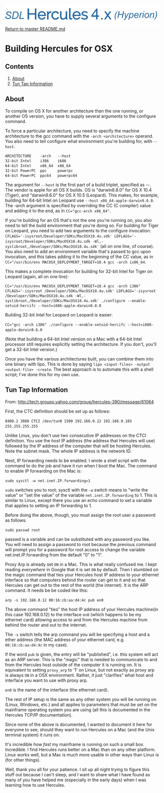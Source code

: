 ![test image](images/image_header_herculeshyperionSDL.png)
[Return to master README.md](../README.md)

# Building Hercules for OSX
## Contents
1. [About](#About)
2. [Tun Tap Information](#Tun-Tap-Information)

## About
To compile on OS X for another architecture than the one running, or another OS version, you have to supply several arguments to the configure command.

To force a particular architecture, you need to specify the machine architecture to the gcc command with the `-arch <architecture>` operand. You also need to tell configure what environment you're building for, with `--host`.

```
ARCHITECTURE    -arch   --host
32-bit Intel    i386    i686
64-bit Intel    x86_64  x86_64
32-bit PowerPC  ppc     powerpc
64-bit PowerPC  ppc64   powerpc64
```

The argument for `--host` is the first part of a build triplet, specified as <architecture>-<vendor>-<OS>. The vendor is apple for all OS X builds. OS is "darwin8.8.0" for OS X 10.4 (Tiger), and "darwin9.6.0" for OS X 10.5 (Leopard). This makes, for example, building for 64-bit Intel on Leopard use `--host x86_64-apple-darwin9.6.0`. The -arch argument is specified by overriding the CC (C compiler) value and adding it to the end, as in `CC="gcc-arch x86_64"`.

If you're building for an OS that's not the one you're running on, you also need to tell the build environment that you're doing so. For building for Tiger on Leopard, you need to add two arguments to the configure invocation: `CFLAGS='-isysroot/Developer/SDKs/MacOSX10.4u.sdk' LDFLAGS='-isysroot/Developer/SDKs/MacOSX10.4u.sdk -Wl,-syslibroot,/Developer/SDKs/MacOSX10.4u.sdk'`
(all on one line, of course). You also need to add an environment variable that's passed to gcc upon invocation, and this takes adding it to the beginning of the CC value, as in `CC="/usr/bin/env MACOSX_DEPLOYMENT_TARGET=10.4 gcc -arch ix86_64`.

This makes a complete invocation for building for 32-bit Intel for Tiger on Leopard (again, all on one line):  
```
CC="/usr/bin/env MACOSX_DEPLOYMENT_TARGET=10.4 gcc -arch i386" CFLAGS='-isysroot /Developer/SDKs/MacOSX10.4u.sdk' LDFLAGS='-isysroot /Developer/SDKs/MacOSX10.4u.sdk -Wl,-syslibroot,/Developer/SDKs/MacOSX10.4u.sdk' ./configure --enable-setuid-hercifc --host=i686-apple-darwin8.8.0
```

Building 32-bit Intel for Leopard on Leopard is easier:  

`CC="gcc -arch i386" ./configure --enable-setuid-hercifc --host=i686-apple-darwin9.6.0`

(Note that building a 64-bit Intel version on a Mac with a 64-bit Intel processor still requires explicitly setting the architecture. If you don't, you'll get a 32-bit Intel version.)

Once you have the various architectures built, you can combine them into one binary with lipo. This is done by saying `lipo <input-files> -output <output-file> -create`. The best approach is to automate this with a shell script; I've done this for my own use.

## Tun Tap Information
From: http://tech.groups.yahoo.com/group/hercules-390/message/61064  

First, the CTC definition should be set up as follows:  

`0400.2 3088 CTCI /dev/tun0 1500 192.168.0.12 192.168.0.103 255.255.255.255`  

Unlike Linux, you don't use two consecutive IP addresses on the CTCI definition. You use the _host_ IP address (the address that Hercules will use) followed by the IP address of the computer that will be hosting Hercules. Note the subnet mask. The whole IP address is the network ID.

Next, IP forwarding needs to be enabled. I wrote a shell script with the command to do the job and have it run when I boot the Mac. The command to enable IP forwarding on the Mac is:  

`sudo sysctl -w net.inet.IP.forwarding=1`  

`sudo` switches you to root; sysctl with the `-w` switch means to "write the value" or "set the value" of the variable `net.inet.IP.forwarding` to 1. This is similar to Linux, except there you use an echo command to set a variable that applies to setting an IP forwarding to 1.

Before doing the above, though, you must assign the root user a password as follows:  

`sudo passwd root`  

passwd is a variable and can be substituted with any password you like. You will need to assign a password to root because the previous command will prompt you for a password for root access to change the variable net.inet.IP.forwarding from the default "0" to "1".

Proxy Arp is already set `ON` in a Mac. This is what really confused me. I kept reading _everywhere_ in Google that it is set `ON` by default. Then I stumbled on the magic command that ties your Hercules host IP address to your ethernet interface so that computers behind the router can get to it and so that Hercules can get out to the rest of the world (the internet). It is the ARP command. It needs be be coded like this:  

`arp -s 192.168.0.12 00:16:cb:aa:d4:4c pub en0`  

The above command "ties" the host IP address of your Hercules machine(in this case 192.168.0.12) to the interface `en0` (which happens to be my ethernet card) allowing access to and from the Hercules machine from behind the router and out to the internet.

The `-s` switch tells the arp command you will be specifying a host and a ether address (the MAC address of your ethernet card, e.g. `00:16:cb:aa:d4:4c` in my case).

If the word `pub` is given, the entry will be "published", i.e. this system will act as an ARP server. This is the "magic" that is needed to communicate to and from the Hercules host outside of the computer it is running on. It is equivalent to setting `proxy_arp` to '1' on Linux, but not exactly as proxy arp is always `ON` in a OSX environment. Rather, it just "clarifies" what host and interface you want to use with proxy arp.

`en0` is the name of the interface (the ethernet card).

The rest of IP setup is the same as any other system you will be running on (Linux, Windows, etc.) and all applies to parameters that must be set on the mainframe operating system you are using (all this is documented in the Hercules TCP/IP documentation).

Since none of the above is documented, I wanted to document it here for everyone to see, should they want to run Hercules on a Mac (and the Unix terminal system) it runs on.

It's incredible how _fast_ my mainframe is running on such a small box. Incredible. I find Hercules runs better on a Mac than on any other platform. Linux works well, but a Mac is much more usable in other ways than Linux is (for other things).

Well, thank you all for your patience. I sit up all night trying to figure this stuff out because I can't sleep, and I want to share what I have found as many of you have helped me (especially in the early days) when I was learning how to use Hercules.
